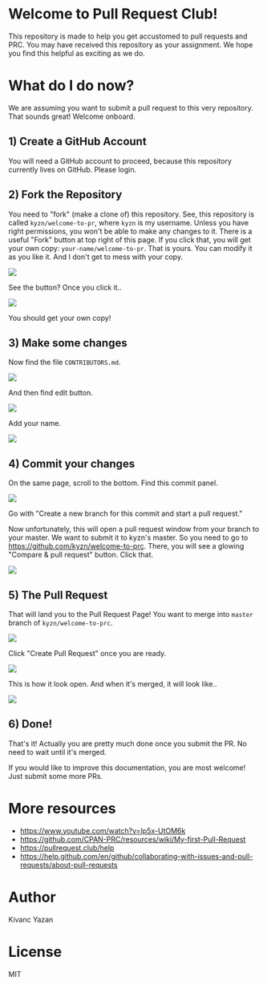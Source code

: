 # Welcome to Pull Request Club!

This repository is made to help you get accustomed to pull requests and PRC. You may have received this repository as your assignment. We hope you find this helpful as exciting as we do.

# What do I do now?

We are assuming you want to submit a pull request to this very repository. That sounds great! Welcome onboard.

## 1) Create a GitHub Account

You will need a GitHub account to proceed, because this repository currently lives on GitHub. Please login.

## 2) Fork the Repository

You need to "fork" (make a clone of) this repository. See, this repository is called `kyzn/welcome-to-pr`, where `kyzn` is my username. Unless you have right permissions, you won't be able to make any changes to it. There is a useful "Fork" button at top right of this page. If you click that, you will get your own copy: `your-name/welcome-to-pr`. That is yours. You can modify it as you like it. And I don't get to mess with your copy.

![](/images/01-fork.jpg)

See the button? Once you click it..


![](/images/02-forked.jpg)

You should get your own copy!

## 3) Make some changes

Now find the file `CONTRIBUTORS.md`.

![](/images/03-filename.jpg)

And then find edit button.

![](/images/04-edit.jpg)

Add your name.

![](/images/05-edited.jpg)

## 4) Commit your changes

On the same page, scroll to the bottom. Find this commit panel.

![](/images/06-branch.jpg)

Go with "Create a new branch for this commit and start a pull request."

Now unfortunately, this will open a pull request window from your branch to your master. We want to submit it to kyzn's master. So you need to go to https://github.com/kyzn/welcome-to-prc. There, you will see a glowing "Compare & pull request" button. Click that.

![](/images/07-button.jpg)

## 5) The Pull Request

That will land you to the Pull Request Page! You want to merge into `master` branch of `kyzn/welcome-to-prc`.

![](/images/08-pr.jpg)

Click "Create Pull Request" once you are ready.

![](/images/09-pr-open.jpg)

This is how it look open. And when it's merged, it will look like..

![](/images/10-pr-merged.jpg)

## 6) Done!

That's it! Actually you are pretty much done once you submit the PR. No need to wait until it's merged.

If you would like to improve this documentation, you are most welcome! Just submit some more PRs.

# More resources

- https://www.youtube.com/watch?v=Ip5x-UtOM6k
- https://github.com/CPAN-PRC/resources/wiki/My-first-Pull-Request
- https://pullrequest.club/help
- https://help.github.com/en/github/collaborating-with-issues-and-pull-requests/about-pull-requests

# Author

Kivanc Yazan

# License

MIT
